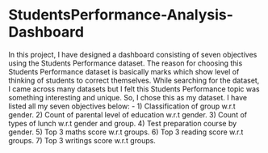 # StudentsPerformance-Analysis-Dashboard
In this project, I have designed a dashboard consisting of seven objectives using  the Students Performance dataset.  The reason for choosing this Students Performance dataset is basically marks  which show level of thinking of students to correct themselves. While searching  for the dataset, I came across many datasets but I felt this Students Performance topic was something interesting and unique. So, I chose this as my dataset. I have listed all my seven objectives below: - 1) Classification of group w.r.t gender. 2) Count of parental level of education w.r.t gender. 3) Count of types of lunch w.r.t gender and group. 4) Test preparation course by gender. 5) Top 3 maths score w.r.t groups. 6) Top 3 reading score w.r.t groups. 7) Top 3 writings score w.r.t groups.
